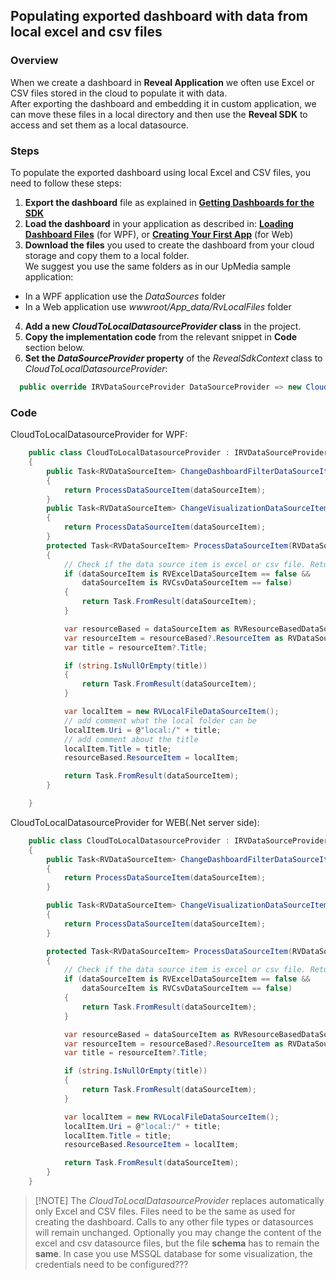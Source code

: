 ## Populating exported dashboard with data from local excel and csv files

### Overview

When we create a dashboard in **Reveal Application** we often use Excel or CSV files stored in the cloud to populate it with data.   
After exporting the dashboard and embedding it in custom application, we can move these files in a local directory and then use the **Reveal SDK** to access and set them as a local datasource. 

### Steps
To populate the exported dashboard using local Excel and CSV files, you need to follow these steps:
1. **Export the dashboard** file as explained in [**Getting Dashboards for the SDK**](~/en/developer/general/get-dashboards.md) 
2. **Load the dashboard** in your application as described in: 
[**Loading Dashboard Files**](~/en/developer/desktop-sdk/using-the-desktop-sdk/loading-dashboards.md) (for WPF), or 
[**Creating Your First App**](~/en/developer/web-sdk/create-first-app.md) (for Web)
3. **Download the files** you used to create the dashboard from your cloud storage and copy them to a local folder.   
We suggest you use the same folders as in our UpMedia sample application:  
 - In a WPF application use the *DataSources* folder  
 - In a Web application use *wwwroot/App_data/RvLocalFiles* folder  
4. **Add a new *CloudToLocalDatasourceProvider* class** in the project.  
5. **Copy the implementation code** from the relevant snippet in **Code** section below.
6. **Set the *DataSourceProvider* property** of the *RevealSdkContext* class to *CloudToLocalDatasourceProvider*:  

``` csharp
  public override IRVDataSourceProvider DataSourceProvider => new CloudToLocalDatasourceProvider();        
```

### Code
CloudToLocalDatasourceProvider for WPF:
``` csharp
    public class CloudToLocalDatasourceProvider : IRVDataSourceProvider
    {
        public Task<RVDataSourceItem> ChangeDashboardFilterDataSourceItemAsync(RVDashboardFilter filter, RVDataSourceItem dataSourceItem)
        {
            return ProcessDataSourceItem(dataSourceItem);
        }
        public Task<RVDataSourceItem> ChangeVisualizationDataSourceItemAsync(RVVisualization visualization, RVDataSourceItem dataSourceItem)
        {
            return ProcessDataSourceItem(dataSourceItem);
        }
        protected Task<RVDataSourceItem> ProcessDataSourceItem(RVDataSourceItem dataSourceItem)
        {
            // Check if the data source item is excel or csv file. Return the original data source item unchanged if it is not.
            if (dataSourceItem is RVExcelDataSourceItem == false &&
                dataSourceItem is RVCsvDataSourceItem == false)
            {
                return Task.FromResult(dataSourceItem);
            }

            var resourceBased = dataSourceItem as RVResourceBasedDataSourceItem;
            var resourceItem = resourceBased?.ResourceItem as RVDataSourceItem;
            var title = resourceItem?.Title;

            if (string.IsNullOrEmpty(title))
            {
                return Task.FromResult(dataSourceItem);
            }

            var localItem = new RVLocalFileDataSourceItem();
            // add comment what the local folder can be
            localItem.Uri = @"local:/" + title;
            // add comment about the title
            localItem.Title = title;
            resourceBased.ResourceItem = localItem;

            return Task.FromResult(dataSourceItem);
        }

    }
```

CloudToLocalDatasourceProvider for WEB(.Net server side):
``` csharp
    public class CloudToLocalDatasourceProvider : IRVDataSourceProvider
    {
        public Task<RVDataSourceItem> ChangeDashboardFilterDataSourceItemAsync(string userId, string dashboardId, RVDashboardFilter filter, RVDataSourceItem dataSourceItem)
        {
            return ProcessDataSourceItem(dataSourceItem);
        }

        public Task<RVDataSourceItem> ChangeVisualizationDataSourceItemAsync(string userId, string dashboardId, RVVisualization visualization, RVDataSourceItem dataSourceItem)
        {
            return ProcessDataSourceItem(dataSourceItem);
        }

        protected Task<RVDataSourceItem> ProcessDataSourceItem(RVDataSourceItem dataSourceItem)
        {
            // Check if the data source item is excel or csv file. Return the original data source item if not.
            if (dataSourceItem is RVExcelDataSourceItem == false &&
                dataSourceItem is RVCsvDataSourceItem == false)
            {
                return Task.FromResult(dataSourceItem);
            }

            var resourceBased = dataSourceItem as RVResourceBasedDataSourceItem;
            var resourceItem = resourceBased?.ResourceItem as RVDataSourceItem;
            var title = resourceItem?.Title;

            if (string.IsNullOrEmpty(title))
            {
                return Task.FromResult(dataSourceItem);
            }

            var localItem = new RVLocalFileDataSourceItem();
            localItem.Uri = @"local:/" + title;
            localItem.Title = title;
            resourceBased.ResourceItem = localItem;

            return Task.FromResult(dataSourceItem);
        }
    }
```  

  > [!NOTE] The *CloudToLocalDatasourceProvider* replaces automatically only Excel and CSV files. Files need to be the same as used for creating the dashboard. Calls to any other file types or datasources will remain unchanged. Optionally you may change the content of the excel and csv datasource files, but the file **schema** has to remain the **same**.  In case you use MSSQL database for some visualization, the credentials need to be configured???